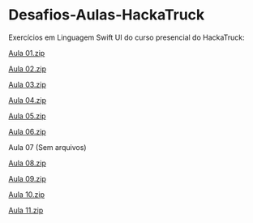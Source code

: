 # Desafios-Aulas-HackaTruck
Exercícios em Linguagem Swift UI do curso presencial do HackaTruck:

[Aula 01.zip](https://github.com/user-attachments/files/21266768/Aula.01.zip)

[Aula 02.zip](https://github.com/user-attachments/files/21266773/Aula.02.zip)

[Aula 03.zip](https://github.com/user-attachments/files/21266932/Aula.03.zip)

[Aula 04.zip](https://github.com/user-attachments/files/21266933/Aula.04.zip)

[Aula 05.zip](https://github.com/user-attachments/files/21266934/Aula.05.zip)

[Aula 06.zip](https://github.com/user-attachments/files/21266935/Aula.06.zip)

Aula 07 (Sem arquivos)

[Aula 08.zip](https://github.com/user-attachments/files/21271646/Aula.08.zip)

[Aula 09.zip](https://github.com/user-attachments/files/21323232/Aula.09.zip)

[Aula 10.zip](https://github.com/user-attachments/files/21323684/Aula.10.zip)

[Aula 11.zip](https://github.com/user-attachments/files/21355315/Aula.11.zip)

